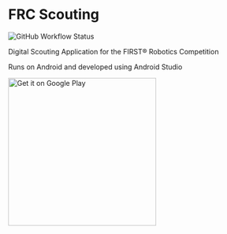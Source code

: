 # FRC Scouting

<img alt="GitHub Workflow Status" src="https://img.shields.io/github/workflow/status/aamijar/team2059-scouting-android/App%20Build">

Digital Scouting Application for the FIRST® Robotics Competition

Runs on Android and developed using Android Studio



<a href='https://play.google.com/store/apps/details?id=org.team2059.scouting&pcampaignid=pcampaignidMKT-Other-global-all-co-prtnr-py-PartBadge-Mar2515-1'><img alt='Get it on Google Play' src='https://play.google.com/intl/en_us/badges/static/images/badges/en_badge_web_generic.png' width=300px/></a>
